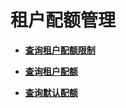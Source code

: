 # 租户配额管理<a name="ZH-CN_TOPIC_0111860833"></a>

-   **[查询租户配额限制](查询租户配额限制.md)**  

-   **[查询租户配额](查询租户配额（OpenStack原生）.md)**  

-   **[查询默认配额](查询默认配额.md)**  


